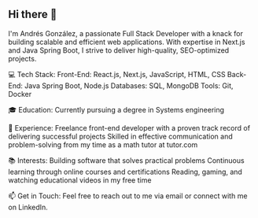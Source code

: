 ## Hi there 👋

I'm Andrés González, a passionate Full Stack Developer with a knack for building scalable and efficient web applications. With expertise in Next.js and Java Spring Boot, I strive to deliver high-quality, SEO-optimized projects.

💻 Tech Stack:
Front-End: React.js, Next.js, JavaScript, HTML, CSS
Back-End: Java Spring Boot, Node.js
Databases: SQL, MongoDB
Tools: Git, Docker

🎓 Education:
Currently pursuing a degree in Systems engineering

🌟 Experience:
Freelance front-end developer with a proven track record of delivering successful projects
Skilled in effective communication and problem-solving from my time as a math tutor at tutor.com

📚 Interests:
Building software that solves practical problems
Continuous learning through online courses and certifications
Reading, gaming, and watching educational videos in my free time

📫 Get in Touch:
Feel free to reach out to me via email or connect with me on LinkedIn.
